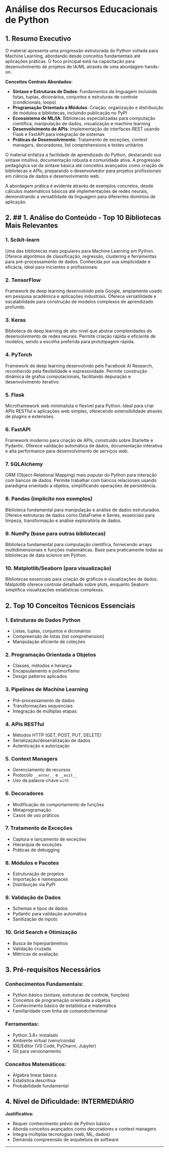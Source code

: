 # Análise dos Recursos Educacionais de Python

## 1. Resumo Executivo

O material apresenta uma progressão estruturada do Python voltada para Machine Learning, abordando desde conceitos fundamentais até aplicações práticas. O foco principal está na capacitação para desenvolvimento de projetos de IA/ML através de uma abordagem hands-on.

**Conceitos Centrais Abordados:**

- **Sintaxe e Estruturas de Dados**: Fundamentos da linguagem incluindo listas, tuplas, dicionários, conjuntos e estruturas de controle (condicionais, loops)
- **Programação Orientada a Módulos**: Criação, organização e distribuição de módulos e bibliotecas, incluindo publicação no PyPI
- **Ecossistema de ML/IA**: Bibliotecas especializadas para computação científica, manipulação de dados, visualização e machine learning
- **Desenvolvimento de APIs**: Implementação de interfaces REST usando Flask e FastAPI para integração de sistemas
- **Práticas de Desenvolvimento**: Tratamento de exceções, context managers, decoradores, list comprehensions e testes unitários

O material enfatiza a facilidade de aprendizado do Python, destacando sua sintaxe intuitiva, documentação robusta e comunidade ativa. A progressão pedagógica vai da sintaxe básica até conceitos avançados como criação de bibliotecas e APIs, preparando o desenvolvedor para projetos profissionais em ciência de dados e desenvolvimento web.

A abordagem prática é evidente através de exemplos concretos, desde cálculos matemáticos básicos até implementações de redes neurais, demonstrando a versatilidade da linguagem para diferentes domínios de aplicação.

## 2. ## 1. Análise do Conteúdo - Top 10 Bibliotecas Mais Relevantes

### 1. **Scikit-learn**

Uma das bibliotecas mais populares para Machine Learning em Python. Oferece algoritmos de classificação, regressão, clustering e ferramentas para pré-processamento de dados. Conhecida por sua simplicidade e eficácia, ideal para iniciantes e profissionais.

### 2. **TensorFlow**

Framework de deep learning desenvolvido pela Google, amplamente usado em pesquisa acadêmica e aplicações industriais. Oferece versatilidade e escalabilidade para construção de modelos complexos de aprendizado profundo.

### 3. **Keras**

Biblioteca de deep learning de alto nível que abstrai complexidades do desenvolvimento de redes neurais. Permite criação rápida e eficiente de modelos, sendo a escolha preferida para prototipagem rápida.

### 4. **PyTorch**

Framework de deep learning desenvolvido pelo Facebook AI Research, reconhecido pela flexibilidade e expressividade. Permite construção dinâmica de grafos computacionais, facilitando depuração e desenvolvimento iterativo.

### 5. **Flask**

Microframework web minimalista e flexível para Python. Ideal para criar APIs RESTful e aplicações web simples, oferecendo extensibilidade através de plugins e extensões.

### 6. **FastAPI**

Framework moderno para criação de APIs, construído sobre Starlette e Pydantic. Oferece validação automática de dados, documentação interativa e alta performance para desenvolvimento de serviços web.

### 7. **SQLAlchemy**

ORM (Object-Relational Mapping) mais popular do Python para interação com bancos de dados. Permite trabalhar com bancos relacionais usando paradigma orientado a objetos, simplificando operações de persistência.

### 8. **Pandas** (implícito nos exemplos)

Biblioteca fundamental para manipulação e análise de dados estruturados. Oferece estruturas de dados como DataFrame e Series, essenciais para limpeza, transformação e análise exploratória de dados.

### 9. **NumPy** (base para outras bibliotecas)

Biblioteca fundamental para computação científica, fornecendo arrays multidimensionais e funções matemáticas. Base para praticamente todas as bibliotecas de data science em Python.

### 10. **Matplotlib/Seaborn** (para visualização)

Bibliotecas essenciais para criação de gráficos e visualizações de dados. Matplotlib oferece controle detalhado sobre plots, enquanto Seaborn simplifica visualizações estatísticas complexas.

## 2. Top 10 Conceitos Técnicos Essenciais

### 1. **Estruturas de Dados Python**

- Listas, tuplas, conjuntos e dicionários
- Compreensão de listas (list comprehension)
- Manipulação eficiente de coleções

### 2. **Programação Orientada a Objetos**

- Classes, métodos e herança
- Encapsulamento e polimorfismo
- Design patterns aplicados

### 3. **Pipelines de Machine Learning**

- Pré-processamento de dados
- Transformações sequenciais
- Integração de múltiplas etapas

### 4. **APIs RESTful**

- Métodos HTTP (GET, POST, PUT, DELETE)
- Serialização/deserialização de dados
- Autenticação e autorização

### 5. **Context Managers**

- Gerenciamento de recursos
- Protocolo `__enter__` e `__exit__`
- Uso da palavra-chave `with`

### 6. **Decoradores**

- Modificação de comportamento de funções
- Metaprogramação
- Casos de uso práticos

### 7. **Tratamento de Exceções**

- Captura e lançamento de exceções
- Hierarquia de exceções
- Práticas de debugging

### 8. **Módulos e Pacotes**

- Estruturação de projetos
- Importação e namespaces
- Distribuição via PyPI

### 9. **Validação de Dados**

- Schemas e tipos de dados
- Pydantic para validação automática
- Sanitização de inputs

### 10. **Grid Search e Otimização**

- Busca de hiperparâmetros
- Validação cruzada
- Métricas de avaliação

## 3. Pré-requisitos Necessários

### **Conhecimentos Fundamentais:**

- Python básico (sintaxe, estruturas de controle, funções)
- Conceitos de programação orientada a objetos
- Conhecimento básico de estatística e matemática
- Familiaridade com linha de comando/terminal

### **Ferramentas:**

- Python 3.8+ instalado
- Ambiente virtual (venv/conda)
- IDE/Editor (VS Code, PyCharm, Jupyter)
- Git para versionamento

### **Conceitos Matemáticos:**

- Álgebra linear básica
- Estatística descritiva
- Probabilidade fundamental

## 4. Nível de Dificuldade: **INTERMEDIÁRIO**

**Justificativa:**

- Requer conhecimento prévio de Python básico
- Aborda conceitos avançados como decoradores e context managers
- Integra múltiplas tecnologias (web, ML, dados)
- Demanda compreensão de arquitetura de software

---
